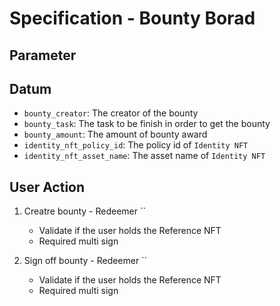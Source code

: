 # Specification - Bounty Borad

## Parameter

## Datum

- `bounty_creator`: The creator of the bounty
- `bounty_task`: The task to be finish in order to get the bounty
- `bounty_amount`: The amount of bounty award
- `identity_nft_policy_id`: The policy id of `Identity NFT`
- `identity_nft_asset_name`: The asset name of `Identity NFT`

## User Action

1. Creatre bounty - Redeemer ``

   - Validate if the user holds the Reference NFT
   - Required multi sign

2. Sign off bounty - Redeemer ``

   - Validate if the user holds the Reference NFT
   - Required multi sign
